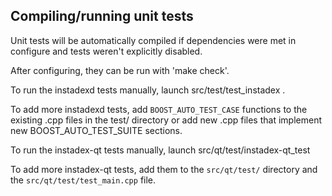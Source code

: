 Compiling/running unit tests
------------------------------------

Unit tests will be automatically compiled if dependencies were met in configure
and tests weren't explicitly disabled.

After configuring, they can be run with 'make check'.

To run the instadexd tests manually, launch src/test/test_instadex .

To add more instadexd tests, add `BOOST_AUTO_TEST_CASE` functions to the existing
.cpp files in the test/ directory or add new .cpp files that
implement new BOOST_AUTO_TEST_SUITE sections.

To run the instadex-qt tests manually, launch src/qt/test/instadex-qt_test

To add more instadex-qt tests, add them to the `src/qt/test/` directory and
the `src/qt/test/test_main.cpp` file.
